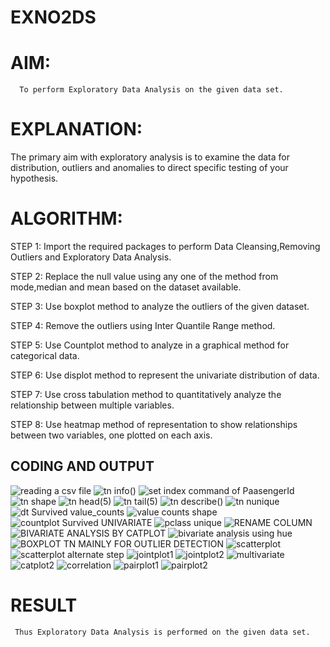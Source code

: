 # EXNO2DS
# AIM:
      To perform Exploratory Data Analysis on the given data set.
      
# EXPLANATION:
  The primary aim with exploratory analysis is to examine the data for distribution, outliers and anomalies to direct specific testing of your hypothesis.
  
# ALGORITHM:
STEP 1: Import the required packages to perform Data Cleansing,Removing Outliers and Exploratory Data Analysis.

STEP 2: Replace the null value using any one of the method from mode,median and mean based on the dataset available.

STEP 3: Use boxplot method to analyze the outliers of the given dataset.

STEP 4: Remove the outliers using Inter Quantile Range method.

STEP 5: Use Countplot method to analyze in a graphical method for categorical data.

STEP 6: Use displot method to represent the univariate distribution of data.

STEP 7: Use cross tabulation method to quantitatively analyze the relationship between multiple variables.

STEP 8: Use heatmap method of representation to show relationships between two variables, one plotted on each axis.

## CODING AND OUTPUT
![reading a csv file](https://github.com/user-attachments/assets/e4e8bd8a-ba7f-4960-9de3-f43e2efb3f3d)
![tn info()](https://github.com/user-attachments/assets/d6e9153b-9f8e-4bfd-ab36-406af18f4173)
![set index command of PaasengerId](https://github.com/user-attachments/assets/9295fef8-e5eb-425e-bd3c-d27774fa0c91)
![tn shape](https://github.com/user-attachments/assets/a135f64a-7689-411a-a8b9-8da93927fc0b)
![tn head(5)](https://github.com/user-attachments/assets/6b8c00a6-fc89-42d0-a3c3-b53cdad0ecb3)
![tn tail(5)](https://github.com/user-attachments/assets/efa4f03f-9ee2-41f4-8d75-17fa1955ea8b)
![tn describe()](https://github.com/user-attachments/assets/2dfe201e-e5ed-4e18-a146-f5694f95c568)
![tn nunique](https://github.com/user-attachments/assets/0bfec211-9885-49f6-a9ff-73959cd34b1b)
![dt Survived value_counts](https://github.com/user-attachments/assets/c3325b9b-276c-424c-bcff-e55eba94b177)
![value counts shape](https://github.com/user-attachments/assets/6933cf84-f40b-4b1f-a0d7-066287c37d5f)
![countplot Survived UNIVARIATE](https://github.com/user-attachments/assets/aa4cb45f-0a37-4810-a5df-a84609719567)
![pclass unique](https://github.com/user-attachments/assets/df0e8b33-f075-45f3-ad2f-bed0d57b0836)
![RENAME COLUMN](https://github.com/user-attachments/assets/a477111b-a3b0-47b0-bd13-fe58933f5850)
![BIVARIATE ANALYSIS BY CATPLOT](https://github.com/user-attachments/assets/85a94c76-0e2b-4323-bb17-4ef80aa91ab8)
![bivariate analysis using hue](https://github.com/user-attachments/assets/9202c12c-618b-4484-8eeb-1cdfd3f4cdb5)
![BOXPLOT TN MAINLY FOR OUTLIER DETECTION](https://github.com/user-attachments/assets/2d1dc3f9-2b7f-4999-8232-fd63fddb17e8)
![scatterplot](https://github.com/user-attachments/assets/521f2c26-642b-490d-8c9f-909ab4aade32)
![scatterplot alternate step](https://github.com/user-attachments/assets/e1ce7785-1740-4462-ae7f-8f41fc1014d5)
![jointplot1](https://github.com/user-attachments/assets/9507a537-88a5-4bb4-ad78-2b8a2d4c606f)
![jointplot2](https://github.com/user-attachments/assets/9541cd00-c821-4ff2-b1eb-7e20a1756646)
![multivariate](https://github.com/user-attachments/assets/186cc627-b333-4476-850e-a632131c9678)
![catplot2](https://github.com/user-attachments/assets/a4aafebb-b33c-4a86-89a2-b65f9e5574e9)
![correlation](https://github.com/user-attachments/assets/5d1cdc12-7287-498f-9aad-1e5911666f63)
![pairplot1](https://github.com/user-attachments/assets/1f9744f4-3c26-4c34-872a-73d7698e5360)
![pairplot2](https://github.com/user-attachments/assets/b709bd71-b7c0-49f6-a310-2522cca0106c)






























# RESULT
     Thus Exploratory Data Analysis is performed on the given data set.

